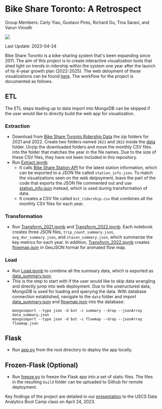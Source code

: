 # Bike Share Toronto: A Retrospect

Group Members: Carly Yiao, Gustavo Pires, Richard Gu, Tina Saravi, and Varun Vinodh


![](https://komarev.com/ghpvc/?username=skullfort&color=green&label=visits)

Last Update: 2023-04-24

Bike Share Toronto is a bike-sharing system that's been expanding since 2011. The aim of this project is to create interactive visualization tools that shed light on trends in ridership within the system one year after the launch of its 4-year growth plan (2022-2025). The web deloyment of these visualizations can be found [here](https://skullfort.github.io/bst-demo). The workflow for the project is documented as follows. 

## ETL

The ETL steps leading up to data import into MongoDB can be skipped if the user would like to directly build the web app for visualization.

### Extraction
- Download from [Bike Share Toronto Ridership Data](https://open.toronto.ca/dataset/bike-share-toronto-ridership-data/) the zip folders for 2021 and 2022. Create two folders named `2021` and `2022` inside the [data](etl/data/) folder. Unzip the downloaded folders and move the monthly CSV files into the folder that matches the year in the file names. Due to the size of these CSV files, they have not been included in this repository.
- Run [Extract.ipynb](etl/Extract.ipynb)
    - It calls [Bike Share Station API](https://tor.publicbikesystem.net/ube/gbfs/v1/en/station_information) for the latest station information, which can be exported to a JSON file called `station_info.json`. To match the visualizations seen on the web delpoyment, leave the part of the code that exports the JSON file commented out and use [station_info.json](etl/data/station_info.json) instead, which is used during transformation of data.
    - It creates a CSV file called `bst_ridership.csv` that combines all the monthly CSV files for each year.

### Transformation
- Run [Transform_2021.ipynb](etl/Transform_2021.ipynb) and [Transform_2022.ipynb](etl/Transform_2022.ipynb). Each notebook creates three JSON files, `trip_count_summary.json`, `avg_dur_summary.json`, and `staion_summary.json`, which summarize the key metrics for each year. In addition, [Transform_2022.ipynb](etl/Transform_2022.ipynb) creates [flowmap.json](etl/data/flowmap.json) in GeoJSON format for animated flow map.

### Load
- Run [Load.ipynb](etl/Load.ipynb) to combine all the summary data, which is exported as [data_summary.json](etl/data/data_summary.json).
- This is the step to start with if the user would like to skip data wrangling and directly jump into web deployment. Due to the unstructured data, MongoDB is used for loading and querying the data. With database connection established, navigate to the `data` folder and import [data_summary.json](etl/data/data_summary.json) and [flowmap.json](etl/data/flowmap.json) into the database:
    ```
    mongoimport --type json -d bst -c summary --drop --jsonArray data_summary.json
    mongoimport --type json -d bst -c flowmap --drop --jsonArray flowmap.json
    ```
## Flask
- Run [app.py](app.py) from the root directory to deploy the app locally.

## Frozen-Flask (Optional)
- Run [freeze.py](freeze.py) to freeze the Flask app into a set of static files. The files in the resulting `build` folder can be uploaded to Github for remote deployment.

Key findings of the project are detailed in our [presentation](docs/Bike%20Share%20Project.pptx) to the USCS Data Analytics Boot Camp class on April 24, 2023.
